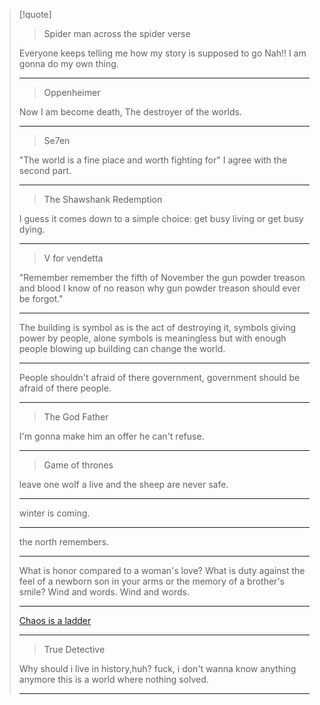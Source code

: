 >[!quote]
>> Spider man across the spider verse
>
> Everyone keeps telling me how my story is supposed to go
> Nah!! I am gonna do my own thing.
> 
> ---
>>Oppenheimer
>
> Now I am become death, The destroyer of the worlds.
>
>---
>
>>Se7en
>
> "The world is a fine place and worth fighting for"
>  I agree with the second part.
> 
> ---
>>The Shawshank Redemption
>
>I guess it comes down to a simple choice: get busy living or get busy dying.
>
>---
>>V for vendetta
>
>"Remember remember the fifth of November the gun powder treason and blood
> I know of no reason why gun powder treason should ever be forgot."
>
>---
>The building is symbol as is the act of destroying it,
>symbols giving power by people,
>alone symbols is meaningless but with enough people
>blowing up building can change the world.
>
>---
>People shouldn't afraid of there government,
>government should be afraid of there people.
>
>---
>>The God Father
>
>I'm gonna make him an offer he can't refuse.
>
>---
>>Game of thrones
> 
> leave one wolf a live and the sheep are never safe.
> 
> ---
>  
> winter is coming. 
> 
> ---
> 
> the north remembers.
>
> ---
> 
> What is honor compared to a woman's love? What is duty against the feel of a
> newborn son in your arms or the memory of a brother's smile? Wind and words.
> Wind and words.
>
>---
>
> [Chaos is a ladder](https://www.youtube.com/watch?v=KH7sIOBJqLA)
>
>---
>> True Detective
>
> Why should i live in history,huh?
> fuck, i don't wanna know anything anymore
> this is a world where nothing solved.
> 
> ---


